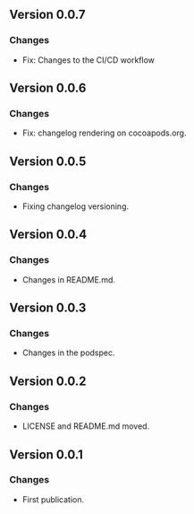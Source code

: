 ## Version 0.0.7

### Changes
- Fix: Changes to the CI/CD workflow

## Version 0.0.6

### Changes
- Fix: changelog rendering on cocoapods.org.

## Version 0.0.5

### Changes
- Fixing changelog versioning.

## Version 0.0.4

### Changes
- Changes in README.md.

## Version 0.0.3

### Changes
- Changes in the podspec.

## Version 0.0.2

### Changes
- LICENSE and README.md moved.

## Version 0.0.1

### Changes
- First publication.